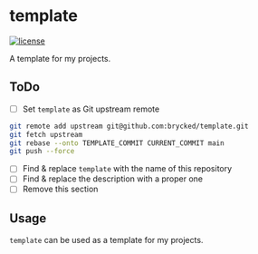 # template

[![license](https://img.shields.io/github/license/brycked/template)](LICENSE.md)

A template for my projects.

## ToDo

- [ ] Set `template` as Git upstream remote

```sh
git remote add upstream git@github.com:brycked/template.git
git fetch upstream
git rebase --onto TEMPLATE_COMMIT CURRENT_COMMIT main
git push --force
```

- [ ] Find & replace `template` with the name of this repository
- [ ] Find & replace the description with a proper one
- [ ] Remove this section

## Usage

`template` can be used as a template for my projects.
